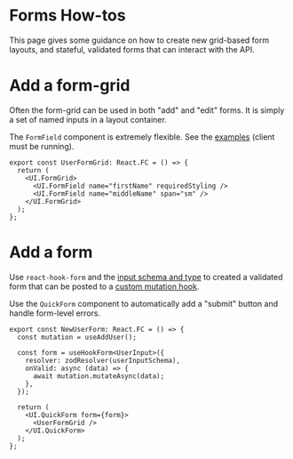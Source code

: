 # Forms How-tos

This page gives some guidance on how to create new grid-based form layouts, and stateful, validated forms that can interact with the API.

# Add a form-grid

Often the form-grid can be used in both "add" and "edit" forms. It is simply a set of named inputs in a layout container.

The `FormField` component is extremely flexible. See the [examples](http://localhost:5173/dev/form-inputs) (client must be running).

```tsx
export const UserFormGrid: React.FC = () => {
  return (
    <UI.FormGrid>
      <UI.FormField name="firstName" requiredStyling />
      <UI.FormField name="middleName" span="sm" />
    </UI.FormGrid>
  );
};
```

# Add a form

Use `react-hook-form` and the [input schema and type](./api-how-tos.md#add-a-new-schema--type) to created a validated form that can be posted to a [custom mutation hook](./api-how-tos.md#add-a-new-mutation-hook).

Use the `QuickForm` component to automatically add a "submit" button and handle form-level errors.

```tsx
export const NewUserForm: React.FC = () => {
  const mutation = useAddUser();

  const form = useHookForm<UserInput>({
    resolver: zodResolver(userInputSchema),
    onValid: async (data) => {
      await mutation.mutateAsync(data);
    },
  });

  return (
    <UI.QuickForm form={form}>
      <UserFormGrid />
    </UI.QuickForm>
  );
};
```

